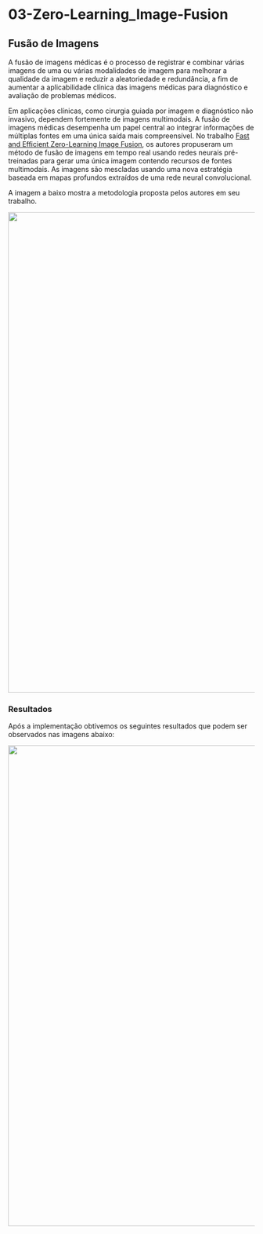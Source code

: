 # 03-Zero-Learning_Image-Fusion

## **Fusão de Imagens**

A fusão de imagens médicas é o processo de registrar e combinar várias imagens de uma ou várias modalidades de imagem para melhorar a qualidade da imagem e reduzir a aleatoriedade e redundância, a fim de aumentar a aplicabilidade clínica das imagens médicas para diagnóstico e avaliação de problemas médicos.

Em aplicações clínicas, como cirurgia guiada por imagem e diagnóstico não invasivo, dependem fortemente de imagens multimodais. A fusão de imagens médicas desempenha um papel central ao integrar informações de múltiplas fontes em uma única saída mais compreensível. No trabalho <a href="https://arxiv.org/abs/1905.03590/">Fast and Efficient Zero-Learning Image Fusion</a>, os autores propuseram um método de fusão de imagens em tempo real usando redes neurais pré-treinadas para gerar uma única imagem contendo recursos de fontes multimodais. As imagens são mescladas usando uma nova estratégia baseada em mapas profundos extraídos de uma rede neural convolucional.

A imagem a baixo mostra a metodologia proposta pelos autores em seu trabalho.

<div>
<img src="https://user-images.githubusercontent.com/54995990/166152527-d541df63-79ae-4199-8550-0c7bb4882e3b.png" width="980px" />
</div>

### **Resultados**

Após a implementação obtivemos os seguintes resultados que podem ser observados nas imagens abaixo:

<div>
<img src="https://user-images.githubusercontent.com/54995990/166152887-49dfe82d-56a4-409e-aef3-b4547cfc1f6d.png" width="980px" />
</div>
